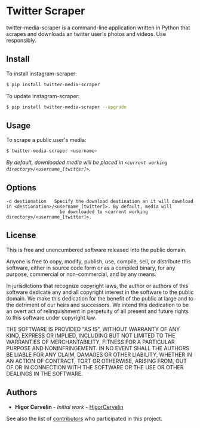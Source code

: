 # Twitter Scraper

twitter-media-scraper is a command-line application written in Python that scrapes and downloads an twitter user's photos and videos. Use responsibly.

Install
-------
To install instagram-scraper:
```bash
$ pip install twitter-media-scraper
```

To update instagram-scraper:
```bash
$ pip install twitter-media-scraper --upgrade
```

Usage
-----

To scrape a public user's media:
```bash
$ twitter-media-scraper <username>
```
*By default, downloaded media will be placed in `<current working directory>/<username_[twitter]>`.*


Options
-------

```
-d destionation   Specify the download destination an it will download in <destionation>/<username_[twitter]>. By default, media will
                    be downloaded to <current working directory>/<username_[twitter]>.
```

License
-------
This is free and unencumbered software released into the public domain.

Anyone is free to copy, modify, publish, use, compile, sell, or
distribute this software, either in source code form or as a compiled
binary, for any purpose, commercial or non-commercial, and by any
means.

In jurisdictions that recognize copyright laws, the author or authors
of this software dedicate any and all copyright interest in the
software to the public domain. We make this dedication for the benefit
of the public at large and to the detriment of our heirs and
successors. We intend this dedication to be an overt act of
relinquishment in perpetuity of all present and future rights to this
software under copyright law.

THE SOFTWARE IS PROVIDED "AS IS", WITHOUT WARRANTY OF ANY KIND,
EXPRESS OR IMPLIED, INCLUDING BUT NOT LIMITED TO THE WARRANTIES OF
MERCHANTABILITY, FITNESS FOR A PARTICULAR PURPOSE AND NONINFRINGEMENT.
IN NO EVENT SHALL THE AUTHORS BE LIABLE FOR ANY CLAIM, DAMAGES OR
OTHER LIABILITY, WHETHER IN AN ACTION OF CONTRACT, TORT OR OTHERWISE,
ARISING FROM, OUT OF OR IN CONNECTION WITH THE SOFTWARE OR THE USE OR
OTHER DEALINGS IN THE SOFTWARE.

## Authors

* **Higor Cervelin** - *Initial work* - [HigorCervelin](https://github.com/HigorCervelin)

See also the list of [contributors](https://github.com/HigorCervelin/stalker/contributors) who participated in this project.
